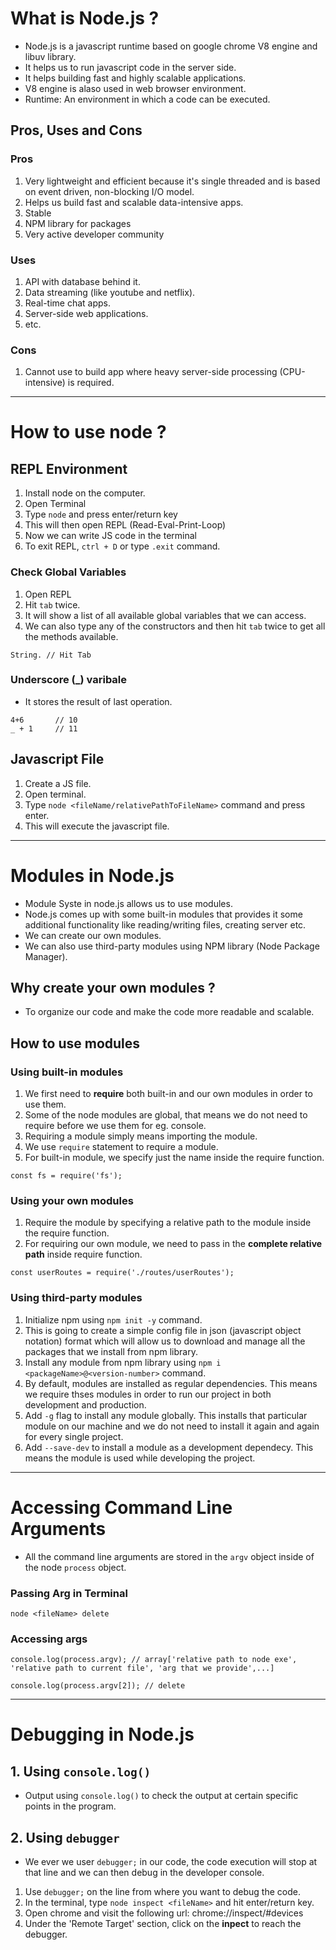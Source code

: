 # What is Node.js ?

- Node.js is a javascript runtime based on google chrome V8 engine and libuv library.
- It helps us to run javascript code in the server side.
- It helps building fast and highly scalable applications.
- V8 engine is alaso used in web browser environment.
- Runtime: An environment in which a code can be executed.

## Pros, Uses and Cons

### Pros

1. Very lightweight and efficient because it's single threaded and is based on event driven, non-blocking I/O model.
2. Helps us build fast and scalable data-intensive apps.
3. Stable
4. NPM library for packages
5. Very active developer community

### Uses

1. API with database behind it.
2. Data streaming (like youtube and netflix).
3. Real-time chat apps.
4. Server-side web applications.
5. etc.

### Cons

1. Cannot use to build app where heavy server-side processing (CPU-intensive) is required.

---

# How to use node ?

## REPL Environment

1. Install node on the computer.
2. Open Terminal
3. Type `node` and press enter/return key
4. This will then open REPL (Read-Eval-Print-Loop)
5. Now we can write JS code in the terminal
6. To exit REPL, `ctrl + D` or type `.exit` command.

### Check Global Variables

1. Open REPL
2. Hit `tab` twice.
3. It will show a list of all available global variables that we can access.
4. We can also type any of the constructors and then hit `tab` twice to get all the methods available.

`String. // Hit Tab`

### Underscore (\_) varibale

- It stores the result of last operation.

```
4+6       // 10
_ + 1     // 11
```

## Javascript File

1. Create a JS file.
2. Open terminal.
3. Type `node <fileName/relativePathToFileName>` command and press enter.
4. This will execute the javascript file.

---

# Modules in Node.js

- Module Syste in node.js allows us to use modules.
- Node.js comes up with some built-in modules that provides it some additional functionality like reading/writing files, creating server etc.
- We can create our own modules.
- We can also use third-party modules using NPM library (Node Package Manager).

## Why create your own modules ?

- To organize our code and make the code more readable and scalable.

## How to use modules

### Using built-in modules

1. We first need to **require** both built-in and our own modules in order to use them.
2. Some of the node modules are global, that means we do not need to require before we use them for eg. console.
3. Requiring a module simply means importing the module.
4. We use `require` statement to require a module.
5. For built-in module, we specify just the name inside the require function.

```
const fs = require('fs');
```

### Using your own modules

1. Require the module by specifying a relative path to the module inside the require function.
2. For requiring our own module, we need to pass in the **complete relative path** inside require function.

```
const userRoutes = require('./routes/userRoutes');
```

### Using third-party modules

1. Initialize npm using `npm init -y` command.
2. This is going to create a simple config file in json (javascript object notation) format which will allow us to download and manage all the packages that we install from npm library.
3. Install any module from npm library using `npm i <packageName>@<version-number>` command.
4. By default, modules are installed as regular dependencies. This means we require thses modules in order to run our project in both development and production.
5. Add `-g` flag to install any module globally. This installs that particular module on our machine and we do not need to install it again and again for every single project.
6. Add `--save-dev` to install a module as a development dependecy. This means the module is used while developing the project.

---

# Accessing Command Line Arguments

- All the command line arguments are stored in the `argv` object inside of the node `process` object.

### Passing Arg in Terminal

```
node <fileName> delete
```

### Accessing args

```
console.log(process.argv); // array['relative path to node exe', 'relative path to current file', 'arg that we provide',...]

console.log(process.argv[2]); // delete
```

---

# Debugging in Node.js

## 1. Using `console.log()`

- Output using `console.log()` to check the output at certain specific points in the program.

## 2. Using `debugger`

- We ever we user `debugger;` in our code, the code execution will stop at that line and we can then debug in the developer console.

1. Use `debugger;` on the line from where you want to debug the code.
2. In the terminal, type `node inspect <fileName>` and hit enter/return key.
3. Open chrome and visit the following url: chrome://inspect/#devices
4. Under the 'Remote Target' section, click on the **inpect** to reach the debugger.
